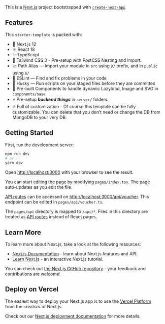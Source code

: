 This is a [Next.js](https://nextjs.org/) project bootstrapped with [`create-next-app`](https://github.com/vercel/next.js/tree/canary/packages/create-next-app).

## Features
This `starter-template` is packed with:

- 🎉 Next.js 12
- ⚛️ React 18
- ✨ TypeScript
- 💨 Tailwind CSS 3 - Pre-setup with PostCSS Nesting and Import.
- 📈 Path Alias — Import your module in `src` using `@/` prefix, and in `public` using `$/`
- 📏 ESLint — Find and fix problems in your code
- 🐶 Husky — Run scripts on your staged files before they are committed
- 🧩 Pre-built Components to handle dynamic Lazyload, Image and SVG in `components/base`
- ⚡️ Pre-setup ***backend things*** in `server/` folders.
- 🔥 Full of customization - Of course this template can be fully customizable. You can delete that you don't need or change the DB from MongoDB to your very DB.

## Getting Started

First, run the development server:

```bash
npm run dev
# or
yarn dev
```

Open [http://localhost:3000](http://localhost:3000) with your browser to see the result.

You can start editing the page by modifying `pages/index.tsx`. The page auto-updates as you edit the file.

[API routes](https://nextjs.org/docs/api-routes/introduction) can be accessed on [http://localhost:3000/api/voucher](http://localhost:3000/api/voucher). This endpoint can be edited in `pages/api/voucher.ts`.

The `pages/api` directory is mapped to `/api/*`. Files in this directory are treated as [API routes](https://nextjs.org/docs/api-routes/introduction) instead of React pages.

## Learn More

To learn more about Next.js, take a look at the following resources:

- [Next.js Documentation](https://nextjs.org/docs) - learn about Next.js features and API.
- [Learn Next.js](https://nextjs.org/learn) - an interactive Next.js tutorial.

You can check out [the Next.js GitHub repository](https://github.com/vercel/next.js/) - your feedback and contributions are welcome!

## Deploy on Vercel

The easiest way to deploy your Next.js app is to use the [Vercel Platform](https://vercel.com/new?utm_medium=default-template&filter=next.js&utm_source=create-next-app&utm_campaign=create-next-app-readme) from the creators of Next.js.

Check out our [Next.js deployment documentation](https://nextjs.org/docs/deployment) for more details.
